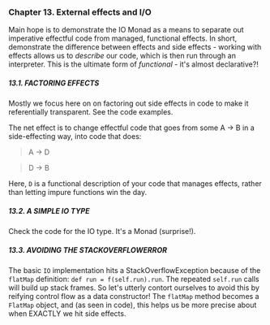 ### Chapter 13. External effects and I/O

Main hope is to demonstrate the IO Monad as a means to separate out imperative effectful code from managed, functional effects.
In short, demonstrate the difference between effects and side effects - working with effects allows us to _describe_
our code, which is then run through an interpreter. This is the ultimate form of _functional_ - it's almost declarative?!

##### 13.1. FACTORING EFFECTS

Mostly we focus here on on factoring out side effects in code to make it referentially transparent. See the code examples.

The net effect is to change effectful code that goes from some A -> B in a side-effecting way, into code that does:

> A -> D

> D -> B

Here, `D` is a functional description of your code that manages effects, rather than letting impure functions win the day.

##### 13.2. A SIMPLE IO TYPE

Check the code for the IO type. It's a Monad (surprise!).

##### 13.3. AVOIDING THE STACKOVERFLOWERROR

The basic `IO` implementation hits a StackOverflowException because of the `flatMap` definition: `def run = f(self.run).run`. 
The repeated `self.run` calls will build up stack frames. So let's utterly contort ourselves to avoid this by reifying
control flow as a data constructor! The `flatMap` method becomes a `FlatMap` object, and (as seen in code), this helps us
be more precise about when EXACTLY we hit side effects.
 
 

